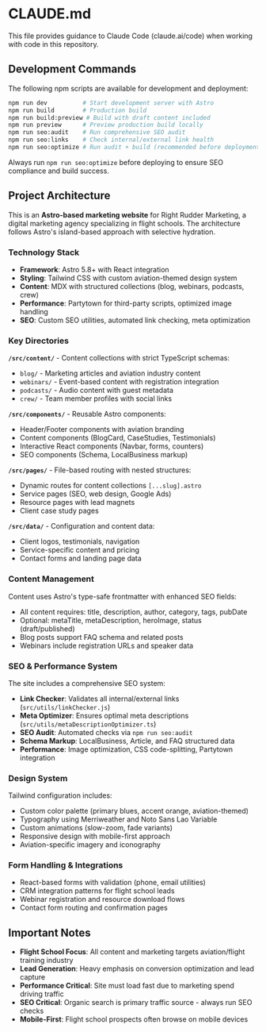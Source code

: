 # CLAUDE.md

This file provides guidance to Claude Code (claude.ai/code) when working with code in this repository.

## Development Commands

The following npm scripts are available for development and deployment:

```bash
npm run dev          # Start development server with Astro
npm run build        # Production build
npm run build:preview # Build with draft content included  
npm run preview      # Preview production build locally
npm run seo:audit    # Run comprehensive SEO audit
npm run seo:links    # Check internal/external link health
npm run seo:optimize # Run audit + build (recommended before deployment)
```

Always run `npm run seo:optimize` before deploying to ensure SEO compliance and build success.

## Project Architecture

This is an **Astro-based marketing website** for Right Rudder Marketing, a digital marketing agency specializing in flight schools. The architecture follows Astro's island-based approach with selective hydration.

### Technology Stack
- **Framework**: Astro 5.8+ with React integration  
- **Styling**: Tailwind CSS with custom aviation-themed design system
- **Content**: MDX with structured collections (blog, webinars, podcasts, crew)
- **Performance**: Partytown for third-party scripts, optimized image handling
- **SEO**: Custom SEO utilities, automated link checking, meta optimization

### Key Directories

**`/src/content/`** - Content collections with strict TypeScript schemas:
- `blog/` - Marketing articles and aviation industry content
- `webinars/` - Event-based content with registration integration
- `podcasts/` - Audio content with guest metadata
- `crew/` - Team member profiles with social links

**`/src/components/`** - Reusable Astro components:
- Header/Footer components with aviation branding
- Content components (BlogCard, CaseStudies, Testimonials)
- Interactive React components (Navbar, forms, counters)
- SEO components (Schema, LocalBusiness markup)

**`/src/pages/`** - File-based routing with nested structures:
- Dynamic routes for content collections `[...slug].astro`
- Service pages (SEO, web design, Google Ads)
- Resource pages with lead magnets
- Client case study pages

**`/src/data/`** - Configuration and content data:
- Client logos, testimonials, navigation
- Service-specific content and pricing
- Contact forms and landing page data

### Content Management

Content uses Astro's type-safe frontmatter with enhanced SEO fields:
- All content requires: title, description, author, category, tags, pubDate
- Optional: metaTitle, metaDescription, heroImage, status (draft/published)
- Blog posts support FAQ schema and related posts
- Webinars include registration URLs and speaker data

### SEO & Performance System

The site includes a comprehensive SEO system:
- **Link Checker**: Validates all internal/external links (`src/utils/linkChecker.js`)
- **Meta Optimizer**: Ensures optimal meta descriptions (`src/utils/metaDescriptionOptimizer.ts`)
- **SEO Audit**: Automated checks via `npm run seo:audit`
- **Schema Markup**: LocalBusiness, Article, and FAQ structured data
- **Performance**: Image optimization, CSS code-splitting, Partytown integration

### Design System

Tailwind configuration includes:
- Custom color palette (primary blues, accent orange, aviation-themed)
- Typography using Merriweather and Noto Sans Lao Variable
- Custom animations (slow-zoom, fade variants)
- Responsive design with mobile-first approach
- Aviation-specific imagery and iconography

### Form Handling & Integrations

- React-based forms with validation (phone, email utilities)
- CRM integration patterns for flight school leads
- Webinar registration and resource download flows
- Contact form routing and confirmation pages

## Important Notes

- **Flight School Focus**: All content and marketing targets aviation/flight training industry
- **Lead Generation**: Heavy emphasis on conversion optimization and lead capture
- **Performance Critical**: Site must load fast due to marketing spend driving traffic
- **SEO Critical**: Organic search is primary traffic source - always run SEO checks
- **Mobile-First**: Flight school prospects often browse on mobile devices